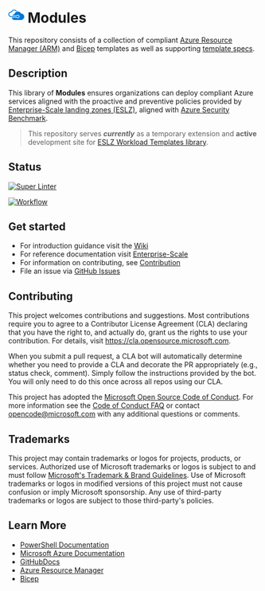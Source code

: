# ![AzureIcon] Modules

This repository consists of a collection of compliant [Azure Resource Manager (ARM)][AzureResourceManager] and [Bicep][Bicep] templates as well as supporting [template specs][TemplateSpecs].

## Description

This library of **Modules** ensures organizations can deploy compliant Azure services aligned with the proactive and preventive policies provided by [Enterprise-Scale landing zones (ESLZ)][ESLZ], aligned with [Azure Security Benchmark][AzureSecurityBenchmark].

> This repository serves ***currently*** as a temporary extension and **active** development site for [ESLZ Workload Templates library][ESLZWorkloadTemplatesLibrary].
## Status
[![Super Linter](<https://github.com/Azure/Modules/actions/workflows/linter.yml/badge.svg>)](<https://github.com/Azure/Modules/actions/workflows/linter.yml>)

[![Workflow](<https://github.com/Azure/Modules/actions/workflows/workflow.yml/badge.svg>)](<https://github.comAzure/Modules/actions/workflows/workflow.yml>)

<!-- will be set once public
<p align="center">
<a href="https://github.com/Azure/Modules/actions/workflows/linter.yml">
  <img alt="Super Linter" src="https://github.com/Azure/Modules/actions/workflows/linter.yml/badge.svg" />
</a>
<a href="https://github.com/Azure/Modules/actions/workflows/workflow.yml">
  <img alt="Workflow" src="https://github.com/Azure/Modules/actions/workflows/workflow.yml/badge.svg" />
</a>
<a href="https://github.com/Azure/Modules/issues">
  <img alt="Issues" src="https://img.shields.io/github/issues/Azure/Modules?color=0088ff" />
</a> <br>
<a href="https://github.com/Azure/Modules/pulls">
  <img alt="Pull requests" src="https://img.shields.io/github/issues-pr/Azure/Modules?color=0088ff" />
</a>
</p>
-->

## Get started

* For introduction guidance visit the [Wiki](https://github.com/azure/Modules/wiki)
* For reference documentation visit [Enterprise-Scale](https://github.com/azure/enterprise-scale)
* For information on contributing, see [Contribution](<https://github.com/Azure/Modules/wiki#contributing>)
* File an issue via [GitHub Issues](https://github.com/azure/Modules/issues/new/choose)

<!-- ## Contributors

Contributors names and contact info

* [@segraef](<https://twitter.com/segraef>)

-->

## Contributing

This project welcomes contributions and suggestions.  Most contributions require you to agree to a Contributor License Agreement (CLA) declaring that you have the right to, and actually do, grant us the rights to use your contribution. For details, visit https://cla.opensource.microsoft.com.

When you submit a pull request, a CLA bot will automatically determine whether you need to provide a CLA and decorate the PR appropriately (e.g., status check, comment). Simply follow the instructions provided by the bot. You will only need to do this once across all repos using our CLA.

This project has adopted the [Microsoft Open Source Code of Conduct](https://opensource.microsoft.com/codeofconduct/).
For more information see the [Code of Conduct FAQ](https://opensource.microsoft.com/codeofconduct/faq/) or contact [opencode@microsoft.com](mailto:opencode@microsoft.com) with any additional questions or comments.

## Trademarks

This project may contain trademarks or logos for projects, products, or services. Authorized use of Microsoft trademarks or logos is subject to and must follow
[Microsoft's Trademark & Brand Guidelines](https://www.microsoft.com/en-us/legal/intellectualproperty/trademarks/usage/general).
Use of Microsoft trademarks or logos in modified versions of this project must not cause confusion or imply Microsoft sponsorship.
Any use of third-party trademarks or logos are subject to those third-party's policies.

## Learn More

* [PowerShell Documentation][PowerShellDocs]
* [Microsoft Azure Documentation][MicrosoftAzureDocs]
* [GitHubDocs][GitHubDocs]
* [Azure Resource Manager][AzureResourceManager]
* [Bicep][Bicep]

<!-- References -->

<!-- Local -->
[Wiki]: <https://github.com/Azure/Modules/wiki>
[ProjectSetup]: <https://docs.github.com/en/communities/setting-up-your-project-for-healthy-contributions>
[GitHubDocs]: <https://docs.github.com/>
[AzureDevOpsDocs]: <https://docs.microsoft.com/en-us/azure/devops/?view=azure-devops>
[GitHubIssues]: <https://github.com/Azure/Modules/issues>
[Contributing]: CONTRIBUTING.md
[AzureIcon]: docs/media/MicrosoftAzure-32px.png
[PowershellIcon]: docs/media/MicrosoftPowerShellCore-32px.png
[BashIcon]: docs/media/Bash_Logo_black_and_white_icon_only-32px.svg.png

<!-- External -->
[Bicep]: <https://github.com/Azure/bicep>
[Az]: <https://img.shields.io/powershellgallery/v/Az.svg?style=flat-square&label=Az>
[AzGallery]: <https://www.powershellgallery.com/packages/Az/>
[PowerShellCore]: <https://github.com/PowerShell/PowerShell/releases/latest>
[InstallAzPs]: <https://docs.microsoft.com/en-us/powershell/azure/install-az-ps>
[AzureResourceManager]: <https://docs.microsoft.com/en-us/azure/azure-resource-manager/management/overview>
[TemplateSpecs]: <https://docs.microsoft.com/en-us/azure/azure-resource-manager/templates/template-specs>

[ESLZ]: <https://github.com/Azure/Enterprise-Scale>
[AzureSecurityBenchmark]: <https://docs.microsoft.com/en-us/azure/cloud-adoption-framework/ready/enterprise-scale/security-governance-and-compliance#azure-security-benchmark>
[ESLZWorkloadTemplatesLibrary]: <https://github.com/Azure/Enterprise-Scale/tree/main/workloads>

<!-- Docs -->
[MicrosoftAzureDocs]: <https://docs.microsoft.com/en-us/azure/>
[PowerShellDocs]: <https://docs.microsoft.com/en-us/powershell/>